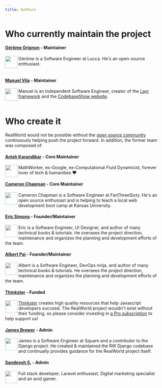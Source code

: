 ```yaml
---
title: Authors
---
```


# Who currently maintain the project

#### [Gérôme Grignon](https://github.com/geromegrignon) - Maintainer

<img class="mr-4" align="left" width="40" height="40" src="https://avatars.githubusercontent.com/u/32737308?v=4">

Gérôme is a Software Engineer at Lucca. He's an open-source enthusiast.<br /><br />

#### [Manuel Vila](https://github.com/mvila) - Maintainer

<img class="mr-4" align="left" width="40" height="40" src="https://avatars.githubusercontent.com/u/381671?v=40">

Manuel is an independent Software Engineer, creator of the [Layr framework](https://layrjs.com) and the [CodebaseShow website](https://codebase.show/).<br /><br />



# Who create it

RealWorld would not be possible without the [open source community](https://realworld-docs.netlify.app/docs/community/special-thanks) continuously helping push the project forward. In addition, the former team was composed of:

#### [Anish Karandikar](https://github.com/anishkny) - Core Maintainer

<img class="mr-4" align="left" width="40" height="40" src="https://avatars1.githubusercontent.com/u/357499?v=3&s=100" />

MathWorker, ex-Google, ex-Computational Fluid Dynamicist, forever lover of tech & humanities ❤️

#### [Cameron Chapman](https://github.com/Cameron-C-Chapman) - Core Maintainer

<img class="mr-4" align="left" width="40" height="40" src="https://avatars1.githubusercontent.com/u/1323581?v=3&s=100" />

Cameron Chapman is a Software Engineer at FanThreeSixty. He's an open source enthusiast and is helping to teach a local web development boot camp at Kansas University.

#### [Eric Simons](https://twitter.com/ericsimons40) - Founder/Maintainer

<img class="mr-4" align="left" width="40" height="40" src="https://avatars1.githubusercontent.com/u/556934?v=3&s=100" />

Eric is a Software Engineer, UI Designer, and author of many technical books & tutorials. He oversees the project direction, maintenance and organizes the planning and development efforts of the team.

#### [Albert Pai](https://twitter.com/iamalbertpai) - Founder/Maintainer

<img class="mr-4" align="left" width="40" height="40" src="https://avatars0.githubusercontent.com/u/1776432?v=3&s=100" />

Albert is a Software Engineer, DevOps ninja, and author of many technical books & tutorials. He oversees the project direction, maintenance and organizes the planning and development efforts of the team.

#### [Thinkster](https://twitter.com/gothinkster) - Funded

<img class="mr-4" align="left" width="40" height="40" src="https://avatars0.githubusercontent.com/u/8601733?v=3&s=100" />

[Thinkster](https://thinkster.io) creates high quality resources that help Javascript developers succeed. The RealWorld project wouldn't exist without their funding, so please consider investing in [a Pro subscription](https://thinkster.io/pro) to help support us!

#### [James Brewer](https://twitter.com/brwr_) - Admin

<img class="mr-4" align="left" width="40" height="40" src="https://avatars1.githubusercontent.com/u/4095660?v=3&s=100" />

James is a Software Engineer at Square and a contributor to the Django project. He created & maintained the RW Django codebase and continually provides guidance for the RealWorld project itself.

#### [Sandeesh S.](https://github.com/sandeesh) - Admin

<img class="mr-4" align="left" width="40" height="40" src="https://avatars1.githubusercontent.com/u/16877877?v=3&s=100" />

Full stack developer, Laravel enthusiast, Digital marketing specialist and an avid gamer.
